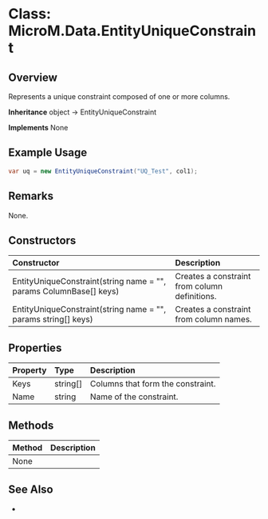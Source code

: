# Class: MicroM.Data.EntityUniqueConstraint
## Overview
Represents a unique constraint composed of one or more columns.

**Inheritance**
object -> EntityUniqueConstraint

**Implements**
None

## Example Usage
```csharp
var uq = new EntityUniqueConstraint("UQ_Test", col1);
```
## Remarks
None.

## Constructors
| Constructor | Description |
|:------------|:-------------|
| EntityUniqueConstraint(string name = "", params ColumnBase[] keys) | Creates a constraint from column definitions. |
| EntityUniqueConstraint(string name = "", params string[] keys) | Creates a constraint from column names. |

## Properties
| Property | Type | Description |
|:------------|:-------------|:-------------|
| Keys | string[] | Columns that form the constraint. |
| Name | string | Name of the constraint. |

## Methods
| Method | Description |
|:------------|:-------------|
| None | |

## See Also
-
